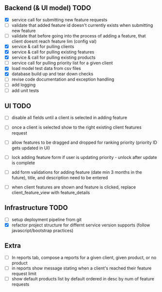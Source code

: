 Backend (& UI model) TODO
----
- [x] service call for submitting new feature requests
- [ ] validate that added feature id doesn't currently exists when submitting new feature
- [ ] validate that before going into the process of adding a feature, that client doesnt reach feature lim (config val)
- [x] service & call for pulling clients
- [x] service & call for pulling existing features
- [x] service & call for pulling existing products
- [ ] service call for pulling priority list for a given client
- [x] load model test data from csv files
- [x] database build up and tear down checks
- [ ] revise code documentation and exception handling
- [ ] add logging
- [ ] add unit tests

UI TODO
-------
- [ ] disable all fields until a client is selected in adding feature
- [ ] once a client is selected show to the right existing client features request
- [ ] allow features to be dragged and dropped for ranking priority (priority ID gets updated in UI)
- [ ] lock adding feature form if user is updating priority - unlock after update is complete
- [ ] add form validations for adding feature (date min 3 months in the future), title, and description need to be entered
- [ ] when client features are shown and feature is clicked, replace client_feature_view with feature_details


Infrastructure TODO
-------------------
- [ ] setup deployment pipeline from git
- [x] refactor project structure for differnt service version supports (follow javascript/bootstrap practices)

Extra
-----
- [ ] In reports tab, compose a reports for a given client, given product, or no product
- [ ] in reports show message stating when a client's reached their feature request limit
- [ ] show default products list by default  ordered in desc by num of feature requests
